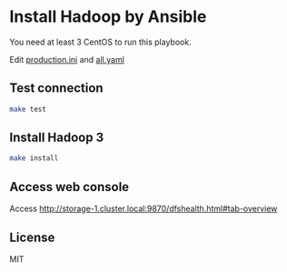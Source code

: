 # Install Hadoop by Ansible

You need at least 3 CentOS to run this playbook.

Edit [production.ini](./production.ini) and [all.yaml](./group_vars/all.yaml)

## Test connection

```bash
make test
```

## Install Hadoop 3

```bash
make install
```

## Access web console

Access http://storage-1.cluster.local:9870/dfshealth.html#tab-overview

## License

MIT